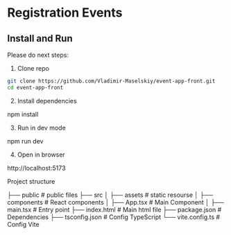 # Registration Events

## Install and Run

Please do next steps:

1. Clone repo

```bash
git clone https://github.com/Vladimir-Maselskiy/event-app-front.git
cd event-app-front
```

2. Install dependencies

npm install

3. Run in dev mode

npm run dev

4. Open in browser

http://localhost:5173

Project structure

├── public # public files ├── src │ ├── assets # static resourse │ ├──
components # React components │ ├── App.tsx # Main Component │ ├── main.tsx #
Entry point ├── index.html # Main html file ├── package.json # Dependencies ├──
tsconfig.json # Config TypeScript └── vite.config.ts # Config Vite
